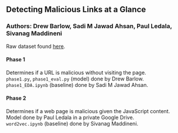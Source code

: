 
## Detecting Malicious Links at a Glance
### Authors: Drew Barlow, Sadi M Jawad Ahsan, Paul Ledala, Sivanag Maddineni

Raw dataset found [here](https://data.mendeley.com/datasets/gdx3pkwp47/2). 
#### Phase 1
Determines if a URL is malicious without visiting the page.  
`phase1.py`, `phase1_eval.py` (model) done by Drew Barlow.  
`phase1_EDA.ipynb` (baseline) done by Sadi M Jawad Ahsan.  

#### Phase 2
Determines if a web page is malicious given the JavaScript content.  
Model done by Paul Ledala in a private Google Drive.  
`word2vec.ipynb` (baseline) done by Sivanag Maddineni.  

